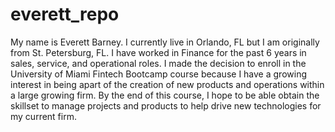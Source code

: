 # everett_repo

My name is Everett Barney. I currently live in Orlando, FL but I am originally from St. Petersburg, FL. I have worked in Finance for the past 6 years in sales, service, and operational roles. I made the decision to enroll in the University of Miami Fintech Bootcamp course because I have a growing interest in being apart of the creation of new products and operations within a large growing firm. By the end of this course, I hope to be able obtain the skillset to manage projects and products to help drive new technologies for my current firm. 
